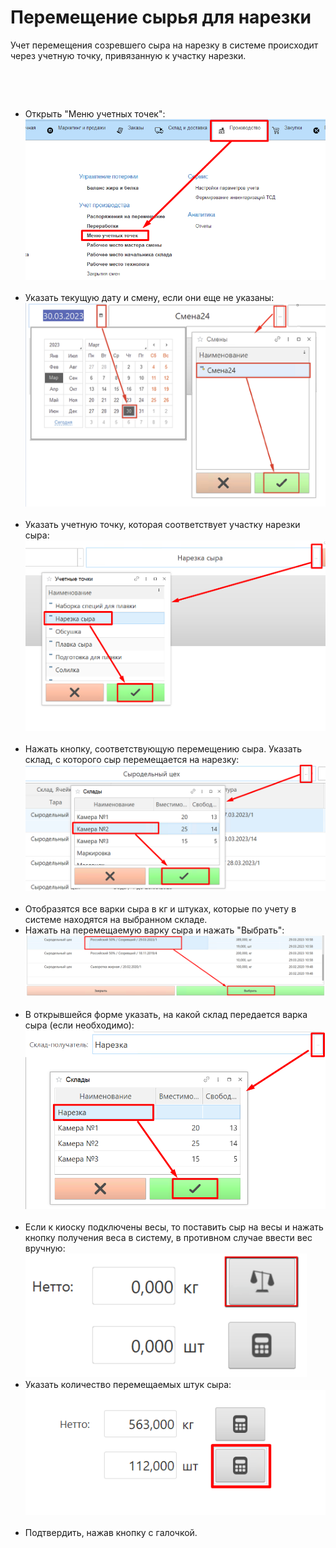 # Перемещение сырья для нарезки


Учет перемещения созревшего сыра на нарезку в системе происходит через
учетную точку, привязанную к участку нарезки.

 

 

-   Открыть "Меню учетных точек":
    ![](MovingCheeseForSlicing.assets/drex_peremeshchenie_syrya_dlya_narezki_custom.png)
     
-   Указать текущую дату и смену, если они еще не указаны:
    ![](MovingCheeseForSlicing.assets/drex_peremeshchenie_syrya_dlya_narezki_custom_2.png)
     
-   Указать учетную точку, которая соответствует участку нарезки сыра:
    ![](MovingCheeseForSlicing.assets/drex_peremeshchenie_syrya_dlya_narezki_custom_3.png)
     
-   Нажать кнопку, соответствующую перемещению сыра. Указать склад, с
    которого сыр перемещается на нарезку:
    ![](MovingCheeseForSlicing.assets/drex_peremeshchenie_syrya_dlya_narezki_custom_4.png)
     
-   Отобразятся все варки сыра в кг и штуках, которые по учету в системе
    находятся на выбранном складе.
-   Нажать на перемещаемую варку сыра и нажать "Выбрать":
    ![](MovingCheeseForSlicing.assets/drex_peremeshchenie_syrya_dlya_narezki_custom_5.png)
     
-   В открывшейся форме указать, на какой склад передается варка сыра
    (если необходимо):
    ![](MovingCheeseForSlicing.assets/drex_peremeshchenie_syrya_dlya_narezki_custom_6.png)
     
-   Если к киоску подключены весы, то поставить сыр на весы и нажать
    кнопку получения веса в систему, в противном случае ввести вес
    вручную:
    ![](MovingCheeseForSlicing.assets/drex_peremeshchenie_syrya_dlya_narezki_custom_7.png)
     
-   Указать количество перемещаемых штук сыра:
    ![](MovingCheeseForSlicing.assets/drex_peremeshchenie_syrya_dlya_narezki_custom_8.png)
     
-   Подтвердить, нажав кнопку с галочкой.
     

